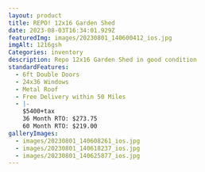 ```yaml
---
layout: product
title: REPO! 12x16 Garden Shed
date: 2023-08-03T16:34:01.929Z
featuredImg: images/20230801_140600412_ios.jpg
imgAlt: 1216gsh
Categories: inventory
description: Repo 12x16 Garden Shed in good condition
standardFeatures:
  - 6ft Double Doors
  - 24x36 Windows
  - Metal Roof
  - Free Delivery within 50 Miles
  - |-
    $5400+tax 
    36 Month RTO: $273.75
    60 Month RTO: $219.00
galleryImages:
  - images/20230801_140608261_ios.jpg
  - images/20230801_140618237_ios.jpg
  - images/20230801_140625877_ios.jpg
---
```

